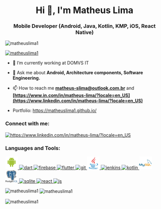 <h1 align="center">Hi 👋, I'm Matheus Lima</h1>
<h3 align="center">Mobile Developer (Android, Java, Kotlin, KMP, iOS, React Native)</h3>

<p align="left"> <img src="https://komarev.com/ghpvc/?username=matheuslima1&label=Profile%20views&color=0e75b6&style=flat" alt="matheuslima1" /> </p>

<p align="left"> <a href="https://github.com/ryo-ma/github-profile-trophy"><img src="https://github-profile-trophy.vercel.app/?username=matheuslima1" alt="matheuslima1" /></a> </p>

- 🔭 I’m currently working at DOMVS IT

- 💬 Ask me about **Android, Architecture components, Software Engineering.**

- 📫 How to reach me **matheus-slima@outlook.com.br** and **[https://www.in.com/in/matheus-lima/?locale=en_US](https://www.linkedin.com/in/matheus-lima/?locale=en_US)**
- Portfolio: https://matheuslima1.github.io/

<!-- This is my portfolio: https://bit.ly/matheus-lima-portfolio-->

<h3 align="left">Connect with me:</h3>
<p align="left">
<a href="https://linkedin.com/in/matheus-lima/?locale=en_US" target="dark"><img align="center" src="https://cdn.jsdelivr.net/npm/simple-icons@3.0.1/icons/linkedin.svg" alt="https://www.linkedin.com/in/matheus-lima/?locale=en_US" height="30" width="40" /></a>
</p>

<h3 align="left">Languages and Tools:</h3>
<p align="left"> <a href="https://developer.android.com" target="_blank"> <img src="https://raw.githubusercontent.com/devicons/devicon/master/icons/android/android-original-wordmark.svg" alt="android" width="40" height="40"/> </a> <a href="https://dart.dev" target="_blank"> <img src="https://www.vectorlogo.zone/logos/dartlang/dartlang-icon.svg" alt="dart" width="40" height="40"/> </a> <a href="https://firebase.google.com/" target="_blank"> <img src="https://www.vectorlogo.zone/logos/firebase/firebase-icon.svg" alt="firebase" width="40" height="40"/> </a> <a href="https://flutter.dev" target="_blank"> <img src="https://www.vectorlogo.zone/logos/flutterio/flutterio-icon.svg" alt="flutter" width="40" height="40"/> </a> <a href="https://git-scm.com/" target="_blank"> <img src="https://www.vectorlogo.zone/logos/git-scm/git-scm-icon.svg" alt="git" width="40" height="40"/> </a> <a href="https://www.java.com" target="_blank"> <img src="https://raw.githubusercontent.com/devicons/devicon/master/icons/java/java-original.svg" alt="java" width="40" height="40"/> </a> <a href="https://www.jenkins.io" target="_blank"> <img src="https://www.vectorlogo.zone/logos/jenkins/jenkins-icon.svg" alt="jenkins" width="40" height="40"/> </a> <a href="https://kotlinlang.org" target="_blank"> <img src="https://www.vectorlogo.zone/logos/kotlinlang/kotlinlang-icon.svg" alt="kotlin" width="40" height="40"/> </a> <a href="https://www.microsoft.com/en-us/sql-server" target="_blank">  </a> <a href="https://www.mysql.com/" target="_blank"> <img src="https://raw.githubusercontent.com/devicons/devicon/master/icons/mysql/mysql-original-wordmark.svg" alt="mysql" width="40" height="40"/> </a> <a href="https://www.postgresql.org" target="_blank"> <img src="https://raw.githubusercontent.com/devicons/devicon/master/icons/postgresql/postgresql-original-wordmark.svg" alt="postgresql" width="40" height="40"/> </a> <a href="https://www.sqlite.org/" target="_blank"> <img src="https://www.vectorlogo.zone/logos/sqlite/sqlite-icon.svg" alt="sqlite" width="40" height="40"/> </a> 
<a href="https://reactjs.org/" target="_blank"> <img src="https://www.vectorlogo.zone/logos/reactjs/reactjs-icon.svg" alt="react" width="40" height="40"/> </a>
<a href="https://www.javascript.com/" target="_blank"> <img src="https://www.vectorlogo.zone/logos/javascript/javascript-icon.svg" alt="js" width="40" height="40"/> </a></p>

<p><img align="left" src="https://github-readme-stats.vercel.app/api/top-langs?username=matheuslima1&show_icons=true&locale=en&layout=compact" alt="matheuslima1" /></p>

<p>&nbsp;<img align="center" src="https://github-readme-stats.vercel.app/api?username=matheuslima1&show_icons=true&locale=en" alt="matheuslima1" /></p>

<p><img align="center" src="https://github-readme-streak-stats.herokuapp.com/?user=matheuslima1&" alt="matheuslima1" /></p>
